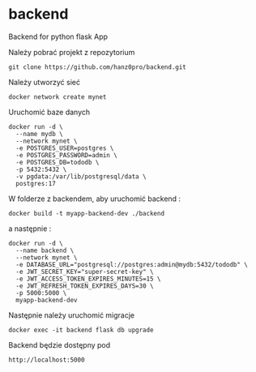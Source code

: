 # backend
Backend for python flask App

Należy pobrać projekt z repozytorium

````
git clone https://github.com/hanz0pro/backend.git
````

Należy utworzyć sieć 

````
docker network create mynet
````

Uruchomić baze danych 

````
docker run -d \
  --name mydb \
  --network mynet \
  -e POSTGRES_USER=postgres \
  -e POSTGRES_PASSWORD=admin \
  -e POSTGRES_DB=tododb \
  -p 5432:5432 \
  -v pgdata:/var/lib/postgresql/data \
  postgres:17
````

W folderze z backendem, aby uruchomić backend : 

````
docker build -t myapp-backend-dev ./backend
````

a następnie : 

````
docker run -d \
  --name backend \
  --network mynet \
  -e DATABASE_URL="postgresql://postgres:admin@mydb:5432/tododb" \
  -e JWT_SECRET_KEY="super-secret-key" \
  -e JWT_ACCESS_TOKEN_EXPIRES_MINUTES=15 \
  -e JWT_REFRESH_TOKEN_EXPIRES_DAYS=30 \
  -p 5000:5000 \
  myapp-backend-dev
````

Następnie należy uruchomić migracje 

````
docker exec -it backend flask db upgrade
````

Backend będzie dostępny pod 

````
http://localhost:5000
````
